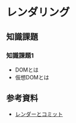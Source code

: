 # レンダリング

## 知識課題

### 知識課題1

- DOMとは
- 仮想DOMとは

## 参考資料

- [レンダーとコミット](https://ja.react.dev/learn/render-and-commit)
